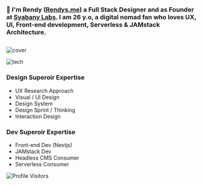
### 👋 I'm Rendy ([Rendys.me](https://Rendys.me)) a Full Stack Designer and as Founder at [Syabany Labs](https://syabany.com). I am 26 y.o, a digital nomad fan who loves UX, UI, Front-end development, Serverless & JAMstack Architecture.
##

![cover](https://github.com/rendysyabany/rendysyabany.github.io/blob/master/static/img/cover1.png?raw=true)

![tech](https://github.com/rendysyabany/rendysyabany.github.io/blob/master/static/img/tech.png?raw=true)

### Design Superoir Expertise
- UX Research Approach
- Visual / UI Design
- Design System
- Design Sprint / Thinking
- Interaction Design

### Dev Superoir Expertise
- Front-end Dev (Nextjs)
- JAMstack Dev
- Headless CMS Consumer
- Serverless Consumer

![Profile Visitors](https://visitor-badge.glitch.me/badge?page_id=rendysyabany.rendysyabany)
